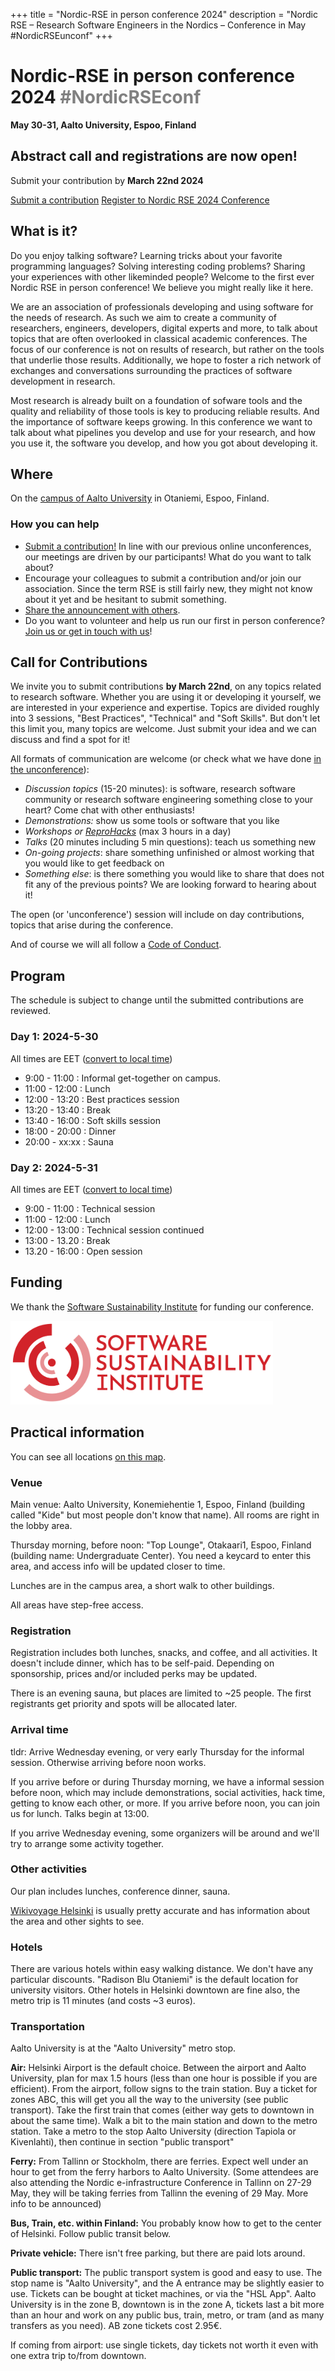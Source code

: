 +++
title = "Nordic-RSE in person conference 2024"
description = "Nordic RSE – Research Software Engineers in the Nordics – Conference in May #NordicRSEunconf"
+++

# Nordic-RSE in person conference 2024 <span style="color: gray;">#NordicRSEconf</span>


**May 30-31, Aalto University, Espoo, Finland**

## Abstract call and registrations are now open!

Submit your contribution by **March 22nd 2024**

<a class="btn btn-primary btn-lg" href="https://indico.neic.no/event/260/abstracts/" target="_blank" rel="noreferrer noopener" role="button">Submit a contribution</a>
<a class="btn btn-primary btn-lg" href="https://www.eventbrite.fi/e/nordic-rse-conference-2024-tickets-819731146927" target="_blank" rel="noreferrer noopener" role="button">Register to Nordic RSE 2024 Conference</a>


## What is it?

Do you enjoy talking software? Learning tricks about your favorite programming languages? Solving interesting coding 
problems? Sharing your experiences with other likeminded people? Welcome to the first ever Nordic RSE in person 
conference! We believe you might really like it here. 

We are an association of professionals developing and using software for the needs of research. As such we aim to create 
a community of researchers, engineers, developers, digital experts and more, to talk about topics that are often overlooked 
in classical academic conferences. The focus of our conference is not on results of research, but rather on the tools that 
underlie those results. Additionally, we hope to foster a rich network of exchanges and conversations surrounding the 
practices of software development in research. 

Most research is already built on a foundation of sofware tools and the quality and reliability of those tools is key to
producing reliable results. And the importance of software keeps growing. In this conference we want to talk about what
pipelines you develop and use for your research, and how you use it, the software you develop, and how you got about
developing it.


## Where

On the [campus of Aalto University](https://maps.app.goo.gl/3TGvPnBw254T5X817) in Otaniemi, Espoo, Finland.


### How you can help

 - [Submit a contribution!](/events/2024-in-person-conference#call-for-contributions) In line with our previous online unconferences, our meetings are driven by our participants! What do you want to talk about? 
 - Encourage your colleagues to submit a contribution and/or join our association. Since the term RSE is still fairly new, they might not know about it yet and be hesitant to submit something. 
 - [Share the announcement with others](/events/2024-in-person-conference/). 
 - Do you want to volunteer and help us run our first in person conference? [Join us or get in touch with us](/about/governance/contact.md)!


## Call for Contributions

We invite you to submit contributions **by March 22nd**, on any topics related to research software. Whether you are using it or developing it yourself,
we are interested in your experience and expertise. Topics are divided roughly into 3 sessions, "Best Practices", "Technical" and
"Soft Skills". But don't let this limit you, many topics are welcome. Just submit your idea and we can discuss and find a spot for it!

All formats of communication are welcome (or check what we have done [in the unconference](/events/2023-online-unconference/)):
- *Discussion topics* (15-20 minutes): is software, research software community or research software engineering something close to your heart? Come chat with other enthusiasts!
- *Demonstrations:* show us some tools or software that you like
- *Workshops or [ReproHacks](https://reprohack.github.io/reprohack-hq/)* (max 3 hours in a day)
- *Talks* (20 minutes including 5 min questions): teach us something new
- *On-going projects*: share something unfinished or almost working that you would like to get feedback on
- *Something else*: is there something you would like to share that
  does not fit any of the previous points? We are looking forward to hearing
  about it!

The open (or 'unconference') session will include on day contributions, topics that arise during the conference.

And of course we will all follow a [Code of Conduct](https://nordic-rse.org/about/code-of-conduct/).


## Program

The schedule is subject to change until the submitted contributions are reviewed.

### Day 1: 2024-5-30

All times are EET ([convert to local time](https://arewemeetingyet.com/Helsinki/2024-5-30/9:00))

- 9:00 - 11:00 : Informal get-together on campus.
- 11:00 - 12:00 : Lunch
- 12:00 - 13:20 : Best practices session
- 13:20 - 13:40 : Break
- 13:40 - 16:00 : Soft skills session
- 18:00 - 20:00 : Dinner
- 20:00 - xx:xx : Sauna


### Day 2: 2024-5-31

All times are EET ([convert to local time](https://arewemeetingyet.com/Helsinki/2024-5-30/9:00))

- 9:00 - 11:00 : Technical session 
- 11:00 - 12:00 : Lunch
- 12:00 - 13:00 : Technical session continued
- 13:00 - 13.20 : Break
- 13.20 - 16:00 : Open session


## Funding

We thank the [Software Sustainability Institute](https://www.software.ac.uk/) for funding our conference.

<img alt="Software Sustainability Institute logo" src="https://raw.githubusercontent.com/softwaresaved/outreach-materials/master/logos/SSI-LOGOS/RED%20LOGOS/SSI_PRIMARY-LOGO.png" style="max-width: 420px">

## Practical information

You can see all locations [on this
map](https://umap.openstreetmap.fr/en/map/nordic-rse-2024_1014563).

### Venue

Main venue: Aalto University, Konemiehentie 1, Espoo, Finland (building
called "Kide" but most people don't know that name).  All rooms are
right in the lobby area.

Thursday morning, before noon: "Top Lounge", Otakaari1, Espoo, Finland
(building name: Undergraduate Center).  You need a keycard to enter
this area, and access info will be updated closer to time.

Lunches are in the campus area, a short walk to other buildings.

All areas have step-free access.


### Registration

Registration includes both lunches, snacks, and coffee, and all
activities.  It doesn't include dinner, which has to be self-paid.
Depending on sponsorship, prices and/or included perks may be updated.

There is an evening sauna, but places are limited to ~25 people. The
first registrants get priority and spots will be allocated later.


### Arrival time

tldr: Arrive Wednesday evening, or very early Thursday for the
informal session.  Otherwise arriving before noon works.

If you arrive before or during Thursday morning, we have a informal
session before noon, which may include demonstrations, social
activities, hack time, getting to know each other, or more.  If you
arrive before noon, you can join us for lunch.  Talks begin at 13:00.

If you arrive Wednesday evening, some organizers will be around and
we'll try to arrange some activity together.


### Other activities

Our plan includes lunches, conference dinner, sauna.

[Wikivoyage Helsinki](https://en.wikivoyage.org/wiki/Helsinki) is
usually pretty accurate and has information about the area and other
sights to see.


### Hotels

There are various hotels within easy walking distance.  We don't have
any particular discounts.  "Radison Blu Otaniemi" is the default
location for university visitors.  Other hotels in Helsinki downtown
are fine also, the metro trip is 11 minutes (and costs ~3 euros).


### Transportation

Aalto University is at the "Aalto University" metro stop.

**Air:** Helsinki Airport is the default choice.  Between the airport
and Aalto University, plan for max 1.5 hours (less than one hour is
possible if you are efficient).  From the airport, follow signs to the
train station.  Buy a ticket for zones ABC, this will get you all the
way to the university (see public transport).  Take the first train
that comes (either way gets to downtown in about the same time).  Walk
a bit to the main station and down to the metro station.  Take a metro
to the stop Aalto University (direction Tapiola or Kivenlahti), then
continue in section "public transport"

**Ferry:** From Tallinn or Stockholm, there are ferries. Expect well
under an hour to get from the ferry harbors to Aalto University.
(Some attendees are also attending the Nordic e-infrastructure
Conference in Tallinn on 27-29 May, they will be taking ferries from
Tallinn the evening of 29 May.  More info to be announced)

**Bus, Train, etc. within Finland:** You probably know how to get to
the center of Helsinki.  Follow public transit below.

**Private vehicle:** There isn't free parking, but there are paid lots
around.

**Public transport:** The public transport system is good and easy to
use.  The stop name is "Aalto University", and the A entrance may be
slightly easier to use.  Tickets can be bought at ticket machines, or
via the "HSL App".  Aalto University is in the zone B, downtown is in
the zone A, tickets last a bit more than an hour and work on any
public bus, train, metro, or tram (and as many transfers as you need).
AB zone tickets cost 2.95€.

If coming from airport: use single tickets, day tickets not worth it
even with one extra trip to/from downtown.
